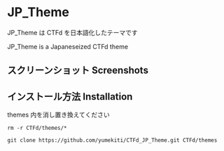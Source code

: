 # JP_Theme
JP_Theme は CTFd を日本語化したテーマです

JP_Theme is a Japaneseized CTFd theme

## スクリーンショット Screenshots

## インストール方法 Installation
themes 内を消し置き換えてください
```
rm -r CTFd/themes/*

git clone https://github.com/yumekiti/CTFd_JP_Theme.git CTFd/themes
```